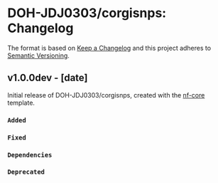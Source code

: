 # DOH-JDJ0303/corgisnps: Changelog

The format is based on [Keep a Changelog](https://keepachangelog.com/en/1.0.0/)
and this project adheres to [Semantic Versioning](https://semver.org/spec/v2.0.0.html).

## v1.0.0dev - [date]

Initial release of DOH-JDJ0303/corgisnps, created with the [nf-core](https://nf-co.re/) template.

### `Added`

### `Fixed`

### `Dependencies`

### `Deprecated`
